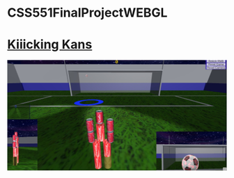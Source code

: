 # CSS551FinalProjectWEBGL

# [Kiiicking Kans](https://6789123hao.github.io/CSS551FinalProjectWEBGL/)

<a href="https://6789123hao.github.io/CSS551FinalProjectWEBGL/"><img src="https://github.com/6789123Hao/CSS551FinalProjectWEBGL/blob/main/ScreenShot1.jpg" /></a>
